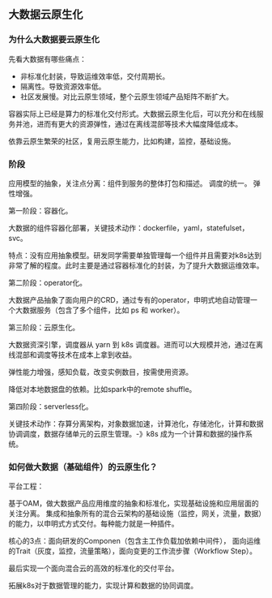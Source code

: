 ## 大数据云原生化

### 为什么大数据要云原生化
先看大数据有哪些痛点：
  - 非标准化封装，导致运维效率低，交付周期长。
  - 隔离性。导致资源效率低。
  - 社区发展慢。对比云原生领域，整个云原生领域产品矩阵不断扩大。


容器实际上已经是算力的标准化交付形式。大数据云原生化后，可以充分和在线服务并池，进而有更大的资源弹性，通过在离线混部等技术大幅度降低成本。

依靠云原生繁荣的社区，复用云原生能力，比如构建，监控，基础设施。








### 阶段

应用模型的抽象，关注点分离：组件到服务的整体打包和描述。
调度的统一。
弹性增强。


第一阶段：容器化。

大数据的组件容器化部署，关键技术动作：dockerfile，yaml，statefulset， svc。

特点：没有应用抽象模型。研发同学需要单独管理每一个组件并且需要对k8s达到非常了解的程度。此时主要是通过容器标准化的封装，为了提升大数据运维效率。

第二阶段：operator化。

大数据产品抽象了面向用户的CRD，通过专有的operator，申明式地自动管理一个大数据服务（包含了多个组件，比如 ps 和 worker）。


第三阶段：云原生化。

大数据资深引擎，调度器从 yarn 到 k8s 调度器。进而可以大规模并池，通过在离线混部和调度等技术在成本上拿到收益。

弹性能力增强，感知负载，改变实例数目，按需使用资源。

降低对本地数据盘的依赖。比如spark中的remote shuffle。



第四阶段：serverless化。 

关键技术动作：存算分离架构，对象数据加速，计算池化，存储池化，计算和数据协调调度，数据存储单元的云原生管理。-》k8s 成为一个计算和数据的操作系统。



### 如何做大数据（基础组件）的云原生化？


平台工程：

基于OAM，做大数据产品应用维度的抽象和标准化，实现基础设施和应用层面的关注分离。 集成和抽象所有的混合云架构的基础设施（监控，网关，流量，数据）的能力，以申明式方式交付。每种能力就是一种插件。


核心的3点：面向研发的Componen（包含主工作负载加依赖中间件）， 面向运维的Trait（灰度，监控，流量策略），面向变更的工作流步骤（Workflow Step）。

最后实现一个面向混合云的高效的标准化的交付平台。




拓展k8s对于数据管理的能力，实现计算和数据的协同调度。


















